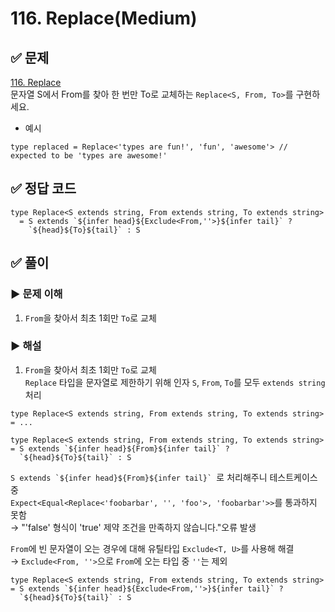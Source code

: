 # 116. Replace(Medium)

## ✅ 문제
[116. Replace](https://github.com/type-challenges/type-challenges/blob/main/questions/00116-medium-replace/README.md)   
문자열 S에서 From를 찾아 한 번만 To로 교체하는 `Replace<S, From, To>`를 구현하세요.   

- 예시

```tsx
type replaced = Replace<'types are fun!', 'fun', 'awesome'> // expected to be 'types are awesome!'
```

## ✅ 정답 코드
```tsx
type Replace<S extends string, From extends string, To extends string> 
  = S extends `${infer head}${Exclude<From,''>}${infer tail}` ?
    `${head}${To}${tail}` : S
```

## ✅ 풀이
### ▶️ 문제 이해
1. `From`을 찾아서 최초 1회만 `To`로 교체   

### ▶️ 해설
1. `From`을 찾아서 최초 1회만 `To`로 교체   
`Replace` 타입을 문자열로 제한하기 위해 인자 `S`, `From`, `To`를 모두 `extends string` 처리   
```tsx
type Replace<S extends string, From extends string, To extends string> = ...
```

```tsx
type Replace<S extends string, From extends string, To extends string> 
= S extends `${infer head}${From}${infer tail}` ?
  `${head}${To}${tail}` : S
```
``S extends `${infer head}${From}${infer tail}` ``로 처리해주니 테스트케이스 중   
`Expect<Equal<Replace<'foobarbar', '', 'foo'>, 'foobarbar'>>`를 통과하지 못함   
→ "'false' 형식이 'true' 제약 조건을 만족하지 않습니다."오류 발생   

`From`에 빈 문자열이 오는 경우에 대해 유틸타입 `Exclude<T, U>`를 사용해 해결   
→ `Exclude<From, ''>`으로 `From`에 오는 타입 중 `''`는 제외   
```tsx
type Replace<S extends string, From extends string, To extends string> 
= S extends `${infer head}${Exclude<From,''>}${infer tail}` ?
  `${head}${To}${tail}` : S
```
